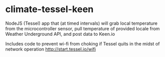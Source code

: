climate-tessel-keen
===================

NodeJS (Tessel) app that (at timed intervals) will grab local temperature from the microcontroller sensor, pull temperature of provided locale from Weather Underground API, and post data to Keen.io

Includes code to prevent wi-fi from choking if Tessel quits in the midst of network operation
http://start.tessel.io/wifi
